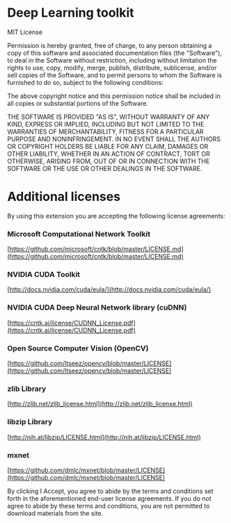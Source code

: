 # Deep Learning toolkit

MIT License

Permission is hereby granted, free of charge, to any person obtaining a copy
of this software and associated documentation files (the "Software"), to deal
in the Software without restriction, including without limitation the rights
to use, copy, modify, merge, publish, distribute, sublicense, and/or sell
copies of the Software, and to permit persons to whom the Software is
furnished to do so, subject to the following conditions:

The above copyright notice and this permission notice shall be included in all
copies or substantial portions of the Software.

THE SOFTWARE IS PROVIDED "AS IS", WITHOUT WARRANTY OF ANY KIND, EXPRESS OR
IMPLIED, INCLUDING BUT NOT LIMITED TO THE WARRANTIES OF MERCHANTABILITY,
FITNESS FOR A PARTICULAR PURPOSE AND NONINFRINGEMENT. IN NO EVENT SHALL THE
AUTHORS OR COPYRIGHT HOLDERS BE LIABLE FOR ANY CLAIM, DAMAGES OR OTHER
LIABILITY, WHETHER IN AN ACTION OF CONTRACT, TORT OR OTHERWISE, ARISING FROM,
OUT OF OR IN CONNECTION WITH THE SOFTWARE OR THE USE OR OTHER DEALINGS IN THE
SOFTWARE.

# Additional licenses

By using this extension you are accepting the following license agreements:

### Microsoft Computational Network Toolkit
[https://github.com/microsoft/cntk/blob/master/LICENSE.md](https://github.com/microsoft/cntk/blob/master/LICENSE.md)

### NVIDIA CUDA Toolkit
[http://docs.nvidia.com/cuda/eula/](http://docs.nvidia.com/cuda/eula/)


### NVIDIA CUDA Deep Neural Network library (cuDNN)
[https://cntk.ai/license/CUDNN_License.pdf](https://cntk.ai/license/CUDNN_License.pdf)

### Open Source Computer Vision (OpenCV)
[https://github.com/Itseez/opencv/blob/master/LICENSE](https://github.com/Itseez/opencv/blob/master/LICENSE)

### zlib Library
[http://zlib.net/zlib_license.html](http://zlib.net/zlib_license.html)

### libzip Library
[http://nih.at/libzip/LICENSE.html](http://nih.at/libzip/LICENSE.html)

### mxnet
[https://github.com/dmlc/mxnet/blob/master/LICENSE](https://github.com/dmlc/mxnet/blob/master/LICENSE)

By clicking I Accept, you agree to abide by the terms and conditions set forth in the aforementioned end-user license agreements. If you do not agree to abide by these terms and conditions, you are not permitted to download materials from the site.
